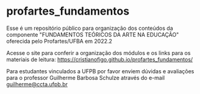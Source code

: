 # profartes_fundamentos

Esse é um repositório público para organização dos conteúdos da componente "FUNDAMENTOS TEÓRICOS DA ARTE NA EDUCAÇÃO" 
oferecida pelo Profartes/UFBA em 2022.2

Acesse o site para conferir a organização dos módulos e os links para os materiais de leitura:
https://cristianofigo.github.io/profartes_fundamentos/

Para estudantes vinculados a UFPB por favor enviem dúvidas e avaliações para o professor Guilherme Barbosa Schulze através do e-mail guilherme@ccta.ufpb.br
